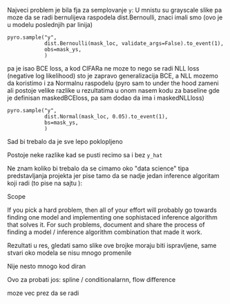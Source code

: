 Najveci problem je bila fja za semplovanje `y`:
U mnistu su grayscale slike pa moze da se radi bernulijeva raspodela dist.Bernoulli, znaci imali smo (ovo je u modelu poslednjih par linija) 
```
pyro.sample("y",
            dist.Bernoulli(mask_loc, validate_args=False).to_event(1),
            obs=mask_ys,
            )
```

pa je isao BCE loss, a kod CIFARa ne moze to nego se radi NLL loss (negative log likelihood) sto je zapravo generalizacija BCE, a NLL mozemo da koristimo i za Normalnu raspodelu (pyro sam to under the hood zameni ali postoje velike razlike u rezultatima u onom nasem kodu za baseline gde je definisan maskedBCEloss, pa sam dodao da ima i maskedNLLloss)

```
pyro.sample("y",
            dist.Normal(mask_loc, 0.05).to_event(1),
            bs=mask_ys,
            )
```

Sad bi trebalo da je sve lepo poklopljeno

Postoje neke razlike kad se pusti recimo sa i bez `y_hat`

Ne znam koliko bi trebalo da se cimamo oko "data science" tipa predstavljanja projekta jer pise tamo da se nadje jedan inference algoritam koji radi (to pise na sajtu ):

Scope

If you pick a hard problem, then all of your effort will probably go towards finding one model and implementing one sophistaced inference algorithm that solves it. For such problems, document and share the process of finding a model / inference algorithm combination that made it work.

Rezultati u res, gledati samo slike ove brojke moraju biti ispravljene, same stvari oko modela se nisu mnogo promenile

Nije nesto mnogo kod diran


Ovo za probati jos:
spline / conditionalarnn, flow difference

moze vec prez da se radi